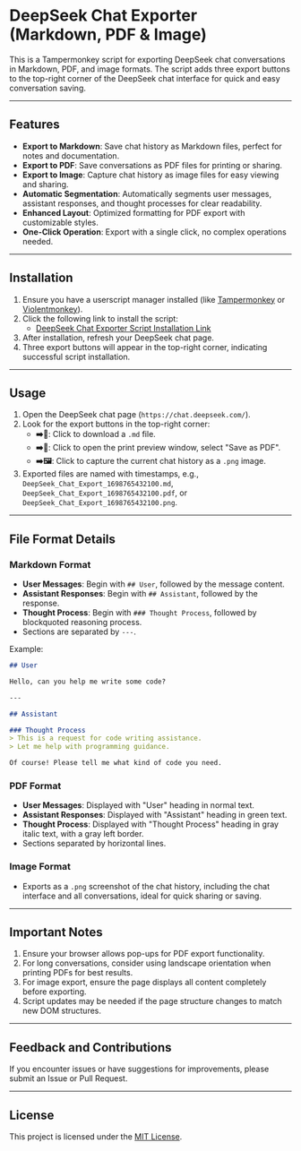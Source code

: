 # DeepSeek Chat Exporter (Markdown, PDF & Image)

This is a Tampermonkey script for exporting DeepSeek chat conversations in Markdown, PDF, and image formats. The script adds three export buttons to the top-right corner of the DeepSeek chat interface for quick and easy conversation saving.

---

## Features

- **Export to Markdown**: Save chat history as Markdown files, perfect for notes and documentation.
- **Export to PDF**: Save conversations as PDF files for printing or sharing.
- **Export to Image**: Capture chat history as image files for easy viewing and sharing.
- **Automatic Segmentation**: Automatically segments user messages, assistant responses, and thought processes for clear readability.
- **Enhanced Layout**: Optimized formatting for PDF export with customizable styles.
- **One-Click Operation**: Export with a single click, no complex operations needed.

---

## Installation

1. Ensure you have a userscript manager installed (like [Tampermonkey](https://www.tampermonkey.net/) or [Violentmonkey](https://violentmonkey.github.io/)).
2. Click the following link to install the script:
   - [DeepSeek Chat Exporter Script Installation Link](https://github.com/endolith/DeepSeek-Chat-Exporter/raw/refs/heads/main/deepseek_chat_exporter.user.js)
3. After installation, refresh your DeepSeek chat page.
4. Three export buttons will appear in the top-right corner, indicating successful script installation.

---

## Usage

1. Open the DeepSeek chat page (`https://chat.deepseek.com/`).
2. Look for the export buttons in the top-right corner:
   - **➡️📁**: Click to download a `.md` file.
   - **➡️📄**: Click to open the print preview window, select "Save as PDF".
   - **➡️🖼️**: Click to capture the current chat history as a `.png` image.
3. Exported files are named with timestamps, e.g., `DeepSeek_Chat_Export_1698765432100.md`, `DeepSeek_Chat_Export_1698765432100.pdf`, or `DeepSeek_Chat_Export_1698765432100.png`.

---

## File Format Details

### Markdown Format

- **User Messages**: Begin with `## User`, followed by the message content.
- **Assistant Responses**: Begin with `## Assistant`, followed by the response.
- **Thought Process**: Begin with `### Thought Process`, followed by blockquoted reasoning process.
- Sections are separated by `---`.

Example:

```markdown
## User

Hello, can you help me write some code?

---

## Assistant

### Thought Process
> This is a request for code writing assistance.
> Let me help with programming guidance.

Of course! Please tell me what kind of code you need.
```

### PDF Format

- **User Messages**: Displayed with "User" heading in normal text.
- **Assistant Responses**: Displayed with "Assistant" heading in green text.
- **Thought Process**: Displayed with "Thought Process" heading in gray italic text, with a gray left border.
- Sections separated by horizontal lines.

### Image Format

- Exports as a `.png` screenshot of the chat history, including the chat interface and all conversations, ideal for quick sharing or saving.

---

## Important Notes

1. Ensure your browser allows pop-ups for PDF export functionality.
2. For long conversations, consider using landscape orientation when printing PDFs for best results.
3. For image export, ensure the page displays all content completely before exporting.
4. Script updates may be needed if the page structure changes to match new DOM structures.

---

## Feedback and Contributions

If you encounter issues or have suggestions for improvements, please submit an Issue or Pull Request.

---

## License

This project is licensed under the [MIT License](https://opensource.org/licenses/MIT).
